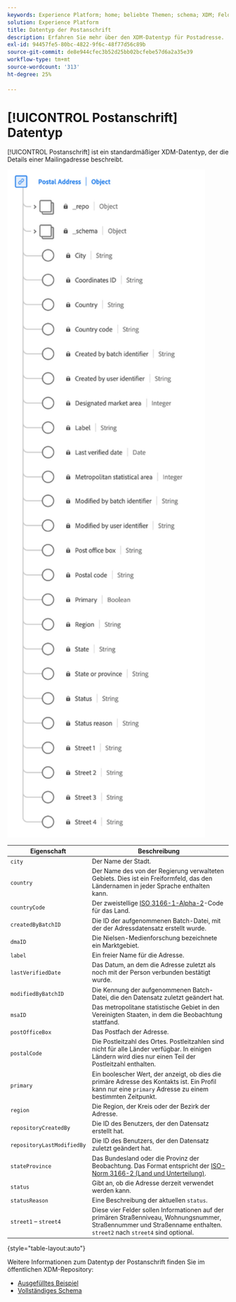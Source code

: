 ```yaml
---
keywords: Experience Platform; home; beliebte Themen; schema; XDM; Felder; Schemas; Schemas; Adresse; xdm:address; Datentyp; Datentyp; Datentyp; Datentyp;
solution: Experience Platform
title: Datentyp der Postanschrift
description: Erfahren Sie mehr über den XDM-Datentyp für Postadresse.
exl-id: 94457fe5-80bc-4822-9f6c-48f77d56c89b
source-git-commit: de8e944cfec3b52d25bb02bcfebe57d6a2a35e39
workflow-type: tm+mt
source-wordcount: '313'
ht-degree: 25%

---
```


# [!UICONTROL Postanschrift] Datentyp

[!UICONTROL Postanschrift] ist ein standardmäßiger XDM-Datentyp, der die Details einer Mailingadresse beschreibt.

<img src="../images/data-types/postal-address.png" width="450" /><br />

| Eigenschaft | Beschreibung |
| --- | --- |
| `city` | Der Name der Stadt. |
| `country` | Der Name des von der Regierung verwalteten Gebiets. Dies ist ein Freiformfeld, das den Ländernamen in jeder Sprache enthalten kann. |
| `countryCode` | Der zweistellige <a href="https://datahub.io/core/country-list">ISO 3166-1-Alpha-2</a>-Code für das Land. |
| `createdByBatchID` | Die ID der aufgenommenen Batch-Datei, mit der der Adressdatensatz erstellt wurde. |
| `dmaID` | Die Nielsen-Medienforschung bezeichnete ein Marktgebiet. |
| `label` | Ein freier Name für die Adresse. |
| `lastVerifiedDate` | Das Datum, an dem die Adresse zuletzt als noch mit der Person verbunden bestätigt wurde. |
| `modifiedByBatchID` | Die Kennung der aufgenommenen Batch-Datei, die den Datensatz zuletzt geändert hat. |
| `msaID` | Das metropolitane statistische Gebiet in den Vereinigten Staaten, in dem die Beobachtung stattfand. |
| `postOfficeBox` | Das Postfach der Adresse. |
| `postalCode` | Die Postleitzahl des Ortes. Postleitzahlen sind nicht für alle Länder verfügbar. In einigen Ländern wird dies nur einen Teil der Postleitzahl enthalten. |
| `primary` | Ein boolescher Wert, der anzeigt, ob dies die primäre Adresse des Kontakts ist. Ein Profil kann nur eine `primary` Adresse zu einem bestimmten Zeitpunkt. |
| `region` | Die Region, der Kreis oder der Bezirk der Adresse. |
| `repositoryCreatedBy` | Die ID des Benutzers, der den Datensatz erstellt hat. |
| `repositoryLastModifiedBy` | Die ID des Benutzers, der den Datensatz zuletzt geändert hat. |
| `stateProvince` | Das Bundesland oder die Provinz der Beobachtung. Das Format entspricht der [ISO-Norm 3166-2 (Land und Unterteilung)](https://www.unece.org/cefact/locode/subdivisions.html). |
| `status` | Gibt an, ob die Adresse derzeit verwendet werden kann. |
| `statusReason` | Eine Beschreibung der aktuellen `status`. |
| `street1` – `street4` | Diese vier Felder sollen Informationen auf der primären Straßenniveau, Wohnungsnummer, Straßennummer und Straßenname enthalten. `street2` nach `street4` sind optional. |

{style="table-layout:auto"}

Weitere Informationen zum Datentyp der Postanschrift finden Sie im öffentlichen XDM-Repository:

* [Ausgefülltes Beispiel](https://github.com/adobe/xdm/blob/master/components/datatypes/demographic/address.example.1.json)
* [Vollständiges Schema](https://github.com/adobe/xdm/blob/master/components/datatypes/demographic/address.schema.json)
